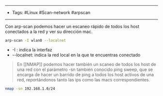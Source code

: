 ----
- Tags: #Linux #Scan-network #arpscan 
---- 

Con arp-scan podemos hacer un escaneo rápido de todos los host conectados a la red y ver su dirección mac.
```bash
arp-scan -I wlan0 --localnet 
```

- -I : indica la interfaz
- --localnet: indica la red local en la que te encuentras conectado

> En [[NMAP]] podemos hacer también un scaneo de todos los host de una red con el parámetro -sn también conocido ping sweep, que se encarga de hacer un barrido de ping a todos los host activos de una red, reportándonos tanto las ips como las macs correspondientes.

```bash
nmap -sn 192.168.1.0/24
```


